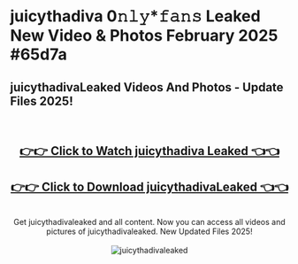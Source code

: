 # juicythadiva 0𝚗𝚕𝚢*𝚏𝚊𝚗𝚜 Leaked New Video & Photos February 2025 #65d7a

<h2>juicythadivaLeaked Videos And Photos - Update Files 2025!</h2>
<br>
<div align="center">
<h2><a href="https://mediaupload.pro?title=juicythadiva&ref=11F" rel="nofollow">👉👉 Click to Watch juicythadiva Leaked 👈👈</a></h2>
<h2><a href="https://mediaupload.pro?title=juicythadiva&ref=11F" rel="nofollow">👉👉 Click to Download juicythadivaLeaked 👈👈</a></h2>
<br>
Get juicythadivaleaked and all content. Now you can access all videos and pictures of juicythadivaleaked. New Updated Files 2025!
<br>
<br>
<a href="https://mediaupload.pro?title=juicythadiva&ref=11F" rel="nofollow" data-target="animated-image.originalLink"><img src="https://i.ibb.co/Gkj2r4b/banner.png" alt="juicythadivaleaked" style="max-width: 100%; display: inline-block;" data-target="animated-image.originalImage"></a>
</div>
<br>

